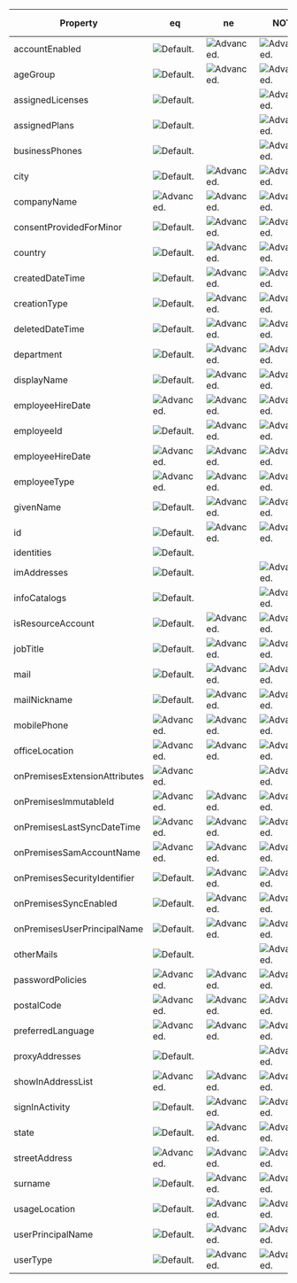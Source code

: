 | Property                      | eq                   | ne                | NOT               | ge                   | le                   | in                   | startsWith           | null values       |
|-------------------------------|----------------------|-------------------|-------------------|----------------------|----------------------|----------------------|----------------------|-------------------|
| accountEnabled                | ![Default.][default] | ![Advanced.][AQP] | ![Advanced.][AQP] | ![Advanced.][AQP]    | ![Advanced.][AQP]    | ![Default.][default] |                      |                   |
| ageGroup                      | ![Default.][default] | ![Advanced.][AQP] | ![Advanced.][AQP] |                      |                      | ![Default.][default] |                      |                   |
| assignedLicenses              | ![Default.][default] |                   | ![Advanced.][AQP] |                      |                      |                      |                      |                   |
| assignedPlans                 | ![Default.][default] |                   | ![Advanced.][AQP] |                      |                      |                      |                      |                   |
| businessPhones                | ![Default.][default] |                   | ![Advanced.][AQP] |                      |                      |                      |                      |                   |
| city                          | ![Default.][default] | ![Advanced.][AQP] | ![Advanced.][AQP] | ![Default.][default] |                      | ![Default.][default] | ![Default.][default] | ![Advanced.][AQP] |
| companyName                   | ![Advanced.][AQP]    | ![Advanced.][AQP] | ![Advanced.][AQP] | ![Advanced.][AQP]    | ![Advanced.][AQP]    | ![Advanced.][AQP]    | ![Advanced.][AQP]    | ![Advanced.][AQP] |
| consentProvidedForMinor       | ![Default.][default] | ![Advanced.][AQP] | ![Advanced.][AQP] |                      |                      | ![Default.][default] |                      |                   |
| country                       | ![Default.][default] | ![Advanced.][AQP] | ![Advanced.][AQP] | ![Default.][default] | ![Default.][default] | ![Default.][default] | ![Default.][default] | ![Advanced.][AQP] |
| createdDateTime               | ![Default.][default] | ![Advanced.][AQP] | ![Advanced.][AQP] | ![Default.][default] | ![Default.][default] | ![Advanced.][AQP]    |                      |                   |
| creationType                  | ![Default.][default] | ![Advanced.][AQP] | ![Advanced.][AQP] |                      |                      | ![Default.][default] |                      |                   |
| deletedDateTime               | ![Default.][default] | ![Advanced.][AQP] | ![Advanced.][AQP] | ![Default.][default] | ![Default.][default] | ![Advanced.][AQP]    |                      |                   |
| department                    | ![Default.][default] | ![Advanced.][AQP] | ![Advanced.][AQP] | ![Default.][default] | ![Default.][default] | ![Default.][default] | ![Default.][default] | ![Advanced.][AQP] |
| displayName                   | ![Default.][default] | ![Advanced.][AQP] | ![Advanced.][AQP] |                      |                      | ![Default.][default] | ![Default.][default] | ![Advanced.][AQP] |
| employeeHireDate              | ![Advanced.][AQP]    | ![Advanced.][AQP] | ![Advanced.][AQP] | ![Advanced.][AQP]    | ![Advanced.][AQP]    | ![Advanced.][AQP]    |                      |                   |
| employeeId                    | ![Default.][default] | ![Advanced.][AQP] | ![Advanced.][AQP] |                      | ![Advanced.][AQP]    |                      | ![Default.][default] | ![Advanced.][AQP] |
| employeeHireDate              | ![Advanced.][AQP]    | ![Advanced.][AQP] | ![Advanced.][AQP] | ![Advanced.][AQP]    | ![Advanced.][AQP]    | ![Advanced.][AQP]    |                      |                   |
| employeeType                  | ![Advanced.][AQP]    | ![Advanced.][AQP] | ![Advanced.][AQP] | ![Advanced.][AQP]    | ![Advanced.][AQP]    | ![Advanced.][AQP]    | ![Advanced.][AQP]    |                   |
| givenName                     | ![Default.][default] | ![Advanced.][AQP] | ![Advanced.][AQP] | ![Default.][default] | ![Default.][default] | ![Default.][default] | ![Default.][default] | ![Advanced.][AQP] |
| id                            | ![Default.][default] | ![Advanced.][AQP] | ![Advanced.][AQP] |                      |                      |                      |                      |                   |
| identities                    | ![Default.][default] |                   |                   |                      |                      |                      |                      |                   |
| imAddresses                   | ![Default.][default] |                   | ![Advanced.][AQP] | ![Default.][default] | ![Default.][default] |                      | ![Default.][default] |                   |
| infoCatalogs                  | ![Default.][default] |                   | ![Advanced.][AQP] | ![Default.][default] | ![Default.][default] |                      | ![Default.][default] |                   |
| isResourceAccount             | ![Default.][default] | ![Advanced.][AQP] | ![Advanced.][AQP] |                      |                      |                      |                      |                   |
| jobTitle                      | ![Default.][default] | ![Advanced.][AQP] | ![Advanced.][AQP] | ![Default.][default] | ![Default.][default] | ![Default.][default] |                      | ![Advanced.][AQP] |
| mail                          | ![Default.][default] | ![Advanced.][AQP] | ![Advanced.][AQP] | ![Default.][default] | ![Default.][default] | ![Default.][default] | ![Default.][default] |                   |
| mailNickname                  | ![Default.][default] | ![Advanced.][AQP] | ![Advanced.][AQP] | ![Default.][default] | ![Default.][default] | ![Default.][default] | ![Default.][default] | ![Advanced.][AQP] |
| mobilePhone                   | ![Advanced.][AQP]    | ![Advanced.][AQP] | ![Advanced.][AQP] | ![Advanced.][AQP]    | ![Advanced.][AQP]    | ![Advanced.][AQP]    | ![Advanced.][AQP]    | ![Advanced.][AQP] |
| officeLocation                | ![Advanced.][AQP]    | ![Advanced.][AQP] | ![Advanced.][AQP] | ![Advanced.][AQP]    | ![Advanced.][AQP]    | ![Advanced.][AQP]    | ![Advanced.][AQP]    | ![Advanced.][AQP] |
| onPremisesExtensionAttributes | ![Advanced.][AQP]    |                   | ![Advanced.][AQP] | ![Advanced.][AQP]    | ![Advanced.][AQP]    | ![Advanced.][AQP]    |                      |                   |
| onPremisesImmutableId         | ![Advanced.][AQP]    | ![Advanced.][AQP] | ![Advanced.][AQP] | ![Advanced.][AQP]    | ![Advanced.][AQP]    | ![Advanced.][AQP]    |                      |                   |
| onPremisesLastSyncDateTime    | ![Advanced.][AQP]    | ![Advanced.][AQP] | ![Advanced.][AQP] | ![Advanced.][AQP]    | ![Advanced.][AQP]    | ![Advanced.][AQP]    |                      |                   |
| onPremisesSamAccountName      | ![Advanced.][AQP]    | ![Advanced.][AQP] | ![Advanced.][AQP] | ![Advanced.][AQP]    | ![Advanced.][AQP]    | ![Advanced.][AQP]    | ![Advanced.][AQP]    |                   |
| onPremisesSecurityIdentifier  | ![Default.][default] | ![Advanced.][AQP] | ![Advanced.][AQP] |                      |                      | ![Default.][default] |                      | ![Advanced.][AQP] |
| onPremisesSyncEnabled         | ![Default.][default] | ![Advanced.][AQP] | ![Advanced.][AQP] | ![Advanced.][AQP]    | ![Advanced.][AQP]    | ![Default.][default] |                      |                   |
| onPremisesUserPrincipalName   | ![Default.][default] | ![Advanced.][AQP] | ![Advanced.][AQP] | ![Default.][default] | ![Default.][default] | ![Default.][default] | ![Default.][default] |                   |
| otherMails                    | ![Default.][default] |                   | ![Advanced.][AQP] | ![Default.][default] | ![Default.][default] | ![Default.][default] | ![Default.][default] |                   |
| passwordPolicies              | ![Advanced.][AQP]    | ![Advanced.][AQP] | ![Advanced.][AQP] |                      |                      |                      |                      | ![Advanced.][AQP] |
| postalCode                    | ![Advanced.][AQP]    | ![Advanced.][AQP] | ![Advanced.][AQP] | ![Advanced.][AQP]    | ![Advanced.][AQP]    | ![Advanced.][AQP]    | ![Advanced.][AQP]    | ![Advanced.][AQP] |
| preferredLanguage             | ![Advanced.][AQP]    | ![Advanced.][AQP] | ![Advanced.][AQP] | ![Advanced.][AQP]    | ![Advanced.][AQP]    | ![Advanced.][AQP]    | ![Advanced.][AQP]    | ![Advanced.][AQP] |
| proxyAddresses                | ![Default.][default] |                   | ![Advanced.][AQP] | ![Default.][default] | ![Default.][default] |                      | ![Default.][default] | ![Advanced.][AQP] |
| showInAddressList             | ![Advanced.][AQP]    | ![Advanced.][AQP] | ![Advanced.][AQP] | ![Advanced.][AQP]    | ![Advanced.][AQP]    | ![Advanced.][AQP]    |                      |                   |
| signInActivity                | ![Default.][default] | ![Advanced.][AQP] | ![Advanced.][AQP] | ![Default.][default] | ![Default.][default] |                      |                      |                   |
| state                         | ![Default.][default] | ![Advanced.][AQP] | ![Advanced.][AQP] | ![Default.][default] | ![Default.][default] | ![Default.][default] | ![Default.][default] | ![Advanced.][AQP] |
| streetAddress                 | ![Advanced.][AQP]    | ![Advanced.][AQP] | ![Advanced.][AQP] | ![Advanced.][AQP]    | ![Advanced.][AQP]    | ![Advanced.][AQP]    | ![Advanced.][AQP]    | ![Advanced.][AQP] |
| surname                       | ![Default.][default] | ![Advanced.][AQP] | ![Advanced.][AQP] | ![Default.][default] | ![Default.][default] | ![Default.][default] | ![Default.][default] | ![Advanced.][AQP] |
| usageLocation                 | ![Default.][default] | ![Advanced.][AQP] | ![Advanced.][AQP] | ![Default.][default] | ![Default.][default] | ![Default.][default] | ![Default.][default] |                   |
| userPrincipalName             | ![Default.][default] | ![Advanced.][AQP] | ![Advanced.][AQP] |                      | ![Default.][default] | ![Default.][default] | ![Default.][default] |                   |
| userType                      | ![Default.][default] | ![Advanced.][AQP] | ![Advanced.][AQP] |                      |                      | ![Default.][default] |                      | ![Advanced.][AQP] |


[AQP]: /graph/images/advanced-query-parameters/advanced.png
[default]: /graph/images/advanced-query-parameters/default.png
